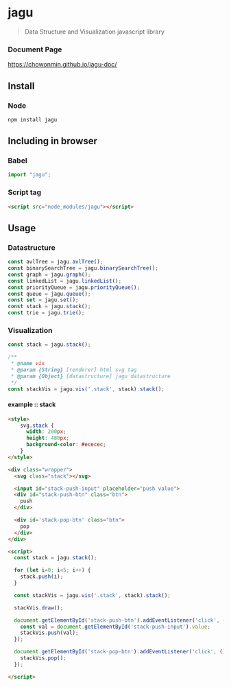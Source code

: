# jagu
> Data Structure and Visualization javascript library

### Document Page
https://chowonmin.github.io/jagu-doc/

## Install

### Node
```sh
npm install jagu
```

## Including in browser

### Babel
```js
import "jagu";
```

### Script tag
```html
<script src="node_modules/jagu"></script>
```

## Usage

### Datastructure
```js
const avlTree = jagu.avlTree();
const binarySearchTree = jagu.binarySearchTree();
const graph = jagu.graph();
const linkedList = jagu.linkedList();
const priorityQueue = jagu.priorityQueue();
const queue = jagu.queue();
const set = jagu.set();
const stack = jagu.stack();
const trie = jagu.trie();
```

### Visualization
```js
const stack = jagu.stack();

/**
 * @name vis
 * @param {String} [renderer] html svg tag
 * @param {Object} [datastructure] jagu datastructure
 */
const stackVis = jagu.vis('.stack', stack).stack();  
```

#### example :: stack

```html
<style>
    svg.stack {
      width: 200px;
      height: 480px;
      background-color: #ececec;
    }
</style>

<div class="wrapper">
  <svg class="stack"></svg>

  <input id="stack-push-input" placeholder="push value">
  <div id="stack-push-btn" class="btn">
    push
  </div>

  <div id='stack-pop-btn' class="btn">
    pop
  </div>
</div>

<script>
  const stack = jagu.stack();

  for (let i=0; i<5; i++) {
    stack.push(i);
  }

  const stackVis = jagu.vis('.stack', stack).stack();

  stackVis.draw();

  document.getElementById('stack-push-btn').addEventListener('click', ()=>{
    const val = document.getElementById('stack-push-input').value;
    stackVis.push(val);
  });

  document.getElementById('stack-pop-btn').addEventListener('click', ()=>{
    stackVis.pop();
  });

</script>    
```
